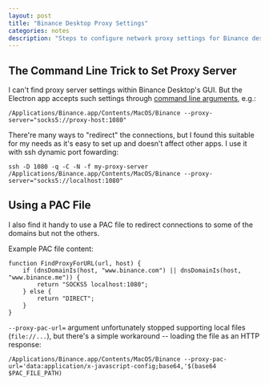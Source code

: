```yaml
---
layout: post
title: "Binance Desktop Proxy Settings"
categories: notes
description: "Steps to configure network proxy settings for Binance desktop app."
---
```


## The Command Line Trick to Set Proxy Server

I can't find proxy server settings within Binance Desktop's GUI. But the Electron app accepts such settings through [command line arguments](https://www.electronjs.org/docs/api/command-line-switches), e.g.:

    /Applications/Binance.app/Contents/MacOS/Binance --proxy-server="socks5://proxy-host:1080"

There're many ways to "redirect" the connections, but I found this suitable for my needs as it's easy to set up and doesn't affect other apps. I use it with ssh dynamic port fowarding:

    ssh -D 1080 -q -C -N -f my-proxy-server
    /Applications/Binance.app/Contents/MacOS/Binance --proxy-server="socks5://localhost:1080"

## Using a PAC File

I also find it handy to use a PAC file to redirect connections to some of the domains but not the others.

Example PAC file content:

```
function FindProxyForURL(url, host) {
    if (dnsDomainIs(host, "www.binance.com") || dnsDomainIs(host, "www.binance.me")) {
        return "SOCKS5 localhost:1080";
    } else {
        return "DIRECT";
    }
}
```

`--proxy-pac-url=` argument unfortunately stopped supporting local files (`file://...`), but there's a simple workaround -- loading the file as an HTTP response:

    /Applications/Binance.app/Contents/MacOS/Binance --proxy-pac-url='data:application/x-javascript-config;base64,'$(base64 $PAC_FILE_PATH)

